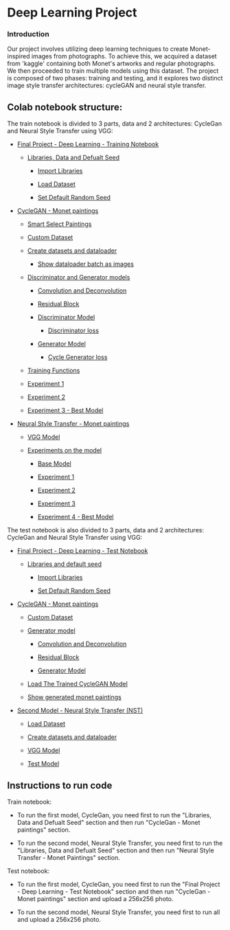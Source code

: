 ﻿
# Deep Learning Project

  

### Introduction

Our project involves utilizing deep learning techniques to create Monet-inspired images from photographs. To achieve this, we acquired a dataset from 'kaggle' containing both Monet's artworks and regular photographs. We then proceeded to train multiple models using this dataset. The project is composed of two phases: training and testing, and it explores two distinct image style transfer architectures: cycleGAN and neural style transfer.


## Colab notebook structure:

The train notebook is divided to 3 parts, data and 2 architectures: CycleGan and Neural Style Transfer using VGG:

- [Final Project - Deep Learning - Training Notebook](https://colab.research.google.com/drive/1eo1SebGTWmZGYwd7NeUekpKRtKbnLta_?usp=sharing#scrollTo=Final_Project_Deep_Learning_Training_Notebook)

	- [Libraries, Data and Defualt Seed](https://colab.research.google.com/drive/1eo1SebGTWmZGYwd7NeUekpKRtKbnLta_?usp=sharing#scrollTo=Libraries_Data_and_Defualt_Seed)

		- [Import Libraries](https://colab.research.google.com/drive/1eo1SebGTWmZGYwd7NeUekpKRtKbnLta_?usp=sharing#scrollTo=Import_Libraries)

		- [Load Dataset](https://colab.research.google.com/drive/1eo1SebGTWmZGYwd7NeUekpKRtKbnLta_?usp=sharing#scrollTo=Load_Dataset)

		- [Set Default Random Seed](https://colab.research.google.com/drive/1eo1SebGTWmZGYwd7NeUekpKRtKbnLta_?usp=sharing#scrollTo=Set_Default_Random_Seed)

- [CycleGAN - Monet paintings](https://colab.research.google.com/drive/1eo1SebGTWmZGYwd7NeUekpKRtKbnLta_?usp=sharing#scrollTo=CycleGAN_Monet_paintings)

	- [Smart Select Paintings](https://colab.research.google.com/drive/1eo1SebGTWmZGYwd7NeUekpKRtKbnLta_?usp=sharing#scrollTo=Smart_Select_Paintings)

	- [Custom Dataset](https://colab.research.google.com/drive/1eo1SebGTWmZGYwd7NeUekpKRtKbnLta_?usp=sharing#scrollTo=Custom_Dataset)

	- [Create datasets and dataloader](https://colab.research.google.com/drive/1eo1SebGTWmZGYwd7NeUekpKRtKbnLta_?usp=sharing#scrollTo=Create_datasets_and_dataloader)

		- [Show dataloader batch as images](https://colab.research.google.com/drive/1eo1SebGTWmZGYwd7NeUekpKRtKbnLta_?usp=sharing#scrollTo=Show_dataloader_batch_as_images)

	- [Discriminator and Generator models](https://colab.research.google.com/drive/1eo1SebGTWmZGYwd7NeUekpKRtKbnLta_?usp=sharing#scrollTo=Discriminator_and_Generator_models)

		- [Convolution and Deconvolution](https://colab.research.google.com/drive/1eo1SebGTWmZGYwd7NeUekpKRtKbnLta_?usp=sharing#scrollTo=Convolution_and_Deconvolution)

		- [Residual Block](https://colab.research.google.com/drive/1eo1SebGTWmZGYwd7NeUekpKRtKbnLta_?usp=sharing#scrollTo=Residual_Block)

		- [Discriminator Model](https://colab.research.google.com/drive/1eo1SebGTWmZGYwd7NeUekpKRtKbnLta_?usp=sharing#scrollTo=Discriminator_Model)

			- [Discriminator loss](https://colab.research.google.com/drive/1eo1SebGTWmZGYwd7NeUekpKRtKbnLta_?usp=sharing#scrollTo=Discriminator_loss)

		- [Generator Model](https://colab.research.google.com/drive/1eo1SebGTWmZGYwd7NeUekpKRtKbnLta_?usp=sharing#scrollTo=Generator_Model)

			- [Cycle Generator loss](https://colab.research.google.com/drive/1eo1SebGTWmZGYwd7NeUekpKRtKbnLta_?usp=sharing#scrollTo=Cycle_Generator_loss)

	- [Training Functions](https://colab.research.google.com/drive/1eo1SebGTWmZGYwd7NeUekpKRtKbnLta_?usp=sharing#scrollTo=Training_Functions)

	- [Experiment 1](https://colab.research.google.com/drive/1eo1SebGTWmZGYwd7NeUekpKRtKbnLta_?usp=sharing#scrollTo=Experiment_1)

	- [Experiment 2](https://colab.research.google.com/drive/1eo1SebGTWmZGYwd7NeUekpKRtKbnLta_?usp=sharing#scrollTo=Experiment_2)

	- [Experiment 3 - Best Model](https://colab.research.google.com/drive/1eo1SebGTWmZGYwd7NeUekpKRtKbnLta_?usp=sharing#scrollTo=Experiment_3_Best_Model)

- [Neural Style Transfer - Monet paintings](https://colab.research.google.com/drive/1eo1SebGTWmZGYwd7NeUekpKRtKbnLta_?usp=sharing#scrollTo=Neural_Style_Transfer_Monet_paintings)

	- [VGG Model](https://colab.research.google.com/drive/1eo1SebGTWmZGYwd7NeUekpKRtKbnLta_?usp=sharing#scrollTo=VGG_Model)

	- [Experiments on the model](https://colab.research.google.com/drive/1eo1SebGTWmZGYwd7NeUekpKRtKbnLta_?usp=sharing#scrollTo=Experiments_on_the_model)

		- [Base Model](https://colab.research.google.com/drive/1eo1SebGTWmZGYwd7NeUekpKRtKbnLta_?usp=sharing#scrollTo=Base_Model)

		- [Experiment 1](https://colab.research.google.com/drive/1eo1SebGTWmZGYwd7NeUekpKRtKbnLta_?usp=sharing#scrollTo=Experiment_1)

		- [Experiment 2](https://colab.research.google.com/drive/1eo1SebGTWmZGYwd7NeUekpKRtKbnLta_?usp=sharing#scrollTo=Experiment_2)

		- [Experiment 3](https://colab.research.google.com/drive/1eo1SebGTWmZGYwd7NeUekpKRtKbnLta_?usp=sharing#scrollTo=Experiment_3)

		- [Experiment 4 - Best Model](https://colab.research.google.com/drive/1eo1SebGTWmZGYwd7NeUekpKRtKbnLta_?usp=sharing#scrollTo=Experiment_4_Best_Model)
  
The test notebook is also divided to 3 parts, data and 2 architectures: CycleGan and Neural Style Transfer using VGG:

  - [Final Project - Deep Learning - Test Notebook](https://colab.research.google.com/drive/1Rxzt4qTrm6R4wO-U5xuPwPYqasfUy_Qz?usp=sharing#scrollTo=Final_Project_Deep_Learning_Test_Notebook)

	- [Libraries and default seed](https://colab.research.google.com/drive/1Rxzt4qTrm6R4wO-U5xuPwPYqasfUy_Qz?usp=sharing#scrollTo=Libraries_and_default_seed)

		- [Import Libraries](https://colab.research.google.com/drive/1Rxzt4qTrm6R4wO-U5xuPwPYqasfUy_Qz?usp=sharing#scrollTo=Import_Libraries)

		- [Set Default Random Seed](https://colab.research.google.com/drive/1Rxzt4qTrm6R4wO-U5xuPwPYqasfUy_Qz?usp=sharing#scrollTo=Set_Default_Random_Seed)

- [CycleGAN - Monet paintings](https://colab.research.google.com/drive/1Rxzt4qTrm6R4wO-U5xuPwPYqasfUy_Qz?usp=sharing#scrollTo=CycleGAN_Monet_paintings)

	- [Custom Dataset](https://colab.research.google.com/drive/1Rxzt4qTrm6R4wO-U5xuPwPYqasfUy_Qz?usp=sharing#scrollTo=Custom_Dataset)

	- [Generator model](https://colab.research.google.com/drive/1Rxzt4qTrm6R4wO-U5xuPwPYqasfUy_Qz?usp=sharing#scrollTo=Generator_model)

		- [Convolution and Deconvolution](https://colab.research.google.com/drive/1Rxzt4qTrm6R4wO-U5xuPwPYqasfUy_Qz?usp=sharing#scrollTo=Convolution_and_Deconvolution)

		- [Residual Block](https://colab.research.google.com/drive/1Rxzt4qTrm6R4wO-U5xuPwPYqasfUy_Qz?usp=sharing#scrollTo=Residual_Block)

		- [Generator Model](https://colab.research.google.com/drive/1Rxzt4qTrm6R4wO-U5xuPwPYqasfUy_Qz?usp=sharing#scrollTo=Generator_Model)

	- [Load The Trained CycleGAN Model](https://colab.research.google.com/drive/1Rxzt4qTrm6R4wO-U5xuPwPYqasfUy_Qz?usp=sharing#scrollTo=Load_The_Trained_CycleGAN_Model)

	- [Show generated monet paintings](https://colab.research.google.com/drive/1Rxzt4qTrm6R4wO-U5xuPwPYqasfUy_Qz?usp=sharing#scrollTo=Show_generated_monet_paintings)

- [Second Model - Neural Style Transfer (NST)](https://colab.research.google.com/drive/1Rxzt4qTrm6R4wO-U5xuPwPYqasfUy_Qz?usp=sharing#scrollTo=Second_Model_Neural_Style_Transfer_NST_)

	- [Load Dataset](https://colab.research.google.com/drive/1Rxzt4qTrm6R4wO-U5xuPwPYqasfUy_Qz?usp=sharing#scrollTo=Load_Dataset)

	- [Create datasets and dataloader](https://colab.research.google.com/drive/1Rxzt4qTrm6R4wO-U5xuPwPYqasfUy_Qz?usp=sharing#scrollTo=Create_datasets_and_dataloader)

	- [VGG Model](https://colab.research.google.com/drive/1Rxzt4qTrm6R4wO-U5xuPwPYqasfUy_Qz?usp=sharing#scrollTo=VGG_Model)

	- [Test Model](https://colab.research.google.com/drive/1Rxzt4qTrm6R4wO-U5xuPwPYqasfUy_Qz?usp=sharing#scrollTo=Test_Model)

## Instructions to run code
Train notebook:

- To run the first model, CycleGan, you need first to run the "Libraries, Data and Defualt Seed" section and then run "CycleGan - Monet paintings" section.

- To run the second model, Neural Style Transfer, you need first to run the "Libraries, Data and Defualt Seed" section and then run "Neural Style Transfer - Monet Paintings" section.

Test notebook:

- To run the first model, CycleGan, you need first to run the "Final Project - Deep Learning - Test Notebook" section and then run "CycleGan - Monet paintings" section and upload a 256x256 photo.

- To run the second model, Neural Style Transfer, you need first to run all and upload a 256x256 photo.
